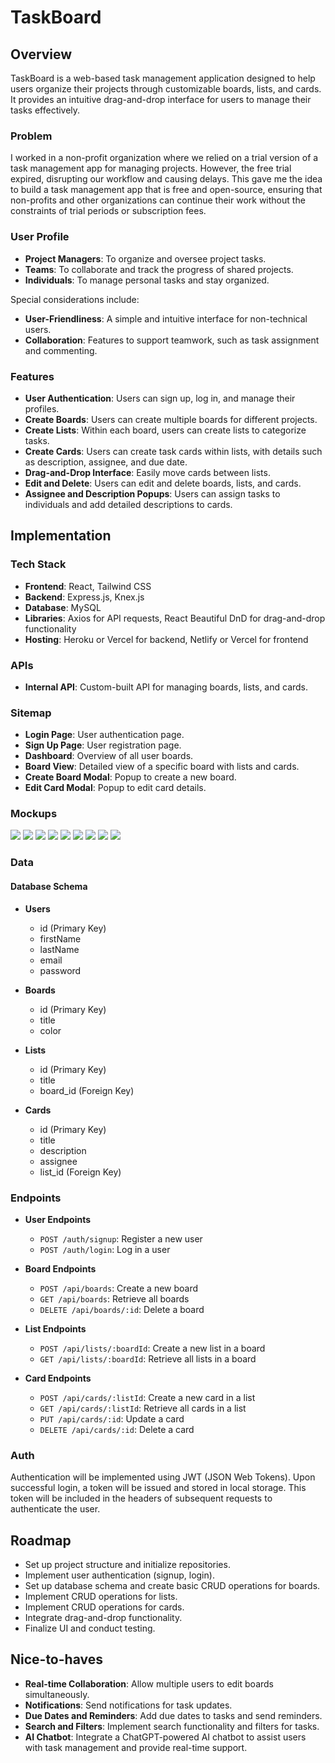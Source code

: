 
# TaskBoard

## Overview

TaskBoard is a web-based task management application designed to help users organize their projects through customizable boards, lists, and cards. It provides an intuitive drag-and-drop interface for users to manage their tasks effectively.

### Problem

I worked in a non-profit organization where we relied on a trial version of a task management app for managing projects. However, the free trial expired, disrupting our workflow and causing delays. This gave me the idea to build a task management app that is free and open-source, ensuring that non-profits and other organizations can continue their work without the constraints of trial periods or subscription fees.

### User Profile

-   **Project Managers**: To organize and oversee project tasks.
-   **Teams**: To collaborate and track the progress of shared projects.
-   **Individuals**: To manage personal tasks and stay organized.

Special considerations include:

-   **User-Friendliness**: A simple and intuitive interface for non-technical users.
-   **Collaboration**: Features to support teamwork, such as task assignment and commenting.

### Features

-   **User Authentication**: Users can sign up, log in, and manage their profiles.
-   **Create Boards**: Users can create multiple boards for different projects.
-   **Create Lists**: Within each board, users can create lists to categorize tasks.
-   **Create Cards**: Users can create task cards within lists, with details such as description, assignee, and due date.
-   **Drag-and-Drop Interface**: Easily move cards between lists.
-   **Edit and Delete**: Users can edit and delete boards, lists, and cards.
-   **Assignee and Description Popups**: Users can assign tasks to individuals and add detailed descriptions to cards.

## Implementation

### Tech Stack

-   **Frontend**: React, Tailwind CSS
-   **Backend**: Express.js, Knex.js
-   **Database**: MySQL
-   **Libraries**: Axios for API requests, React Beautiful DnD for drag-and-drop functionality
-   **Hosting**: Heroku or Vercel for backend, Netlify or Vercel for frontend

### APIs

-   **Internal API**: Custom-built API for managing boards, lists, and cards.

### Sitemap

-   **Login Page**: User authentication page.
-   **Sign Up Page**: User registration page.
-   **Dashboard**: Overview of all user boards.
-   **Board View**: Detailed view of a specific board with lists and cards.
-   **Create Board Modal**: Popup to create a new board.
-   **Edit Card Modal**: Popup to edit card details.

### Mockups

![](project_mockups/signup.png)
![](project_mockups/login.png)
![](project_mockups/create-new-board-ui.png)
![](project_mockups/board-list-page.png)
![](project_mockups/all-board-ui.png)
![](project_mockups/project-board-ui.png)
![](project_mockups/board-creation-popup.png)
![](project_mockups/card-actions.png)
![](project_mockups/task-editor-popup.png)

### Data

#### Database Schema

-   **Users**
    
    -   id (Primary Key)
    -   firstName
    -   lastName
    -   email
    -   password
-   **Boards**
    
    -   id (Primary Key)
    -   title
    -   color
-   **Lists**
    
    -   id (Primary Key)
    -   title
    -   board_id (Foreign Key)
-   **Cards**
    
    -   id (Primary Key)
    -   title
    -   description
    -   assignee
    -   list_id (Foreign Key)

### Endpoints

-   **User Endpoints**
    
    -   `POST /auth/signup`: Register a new user
    -   `POST /auth/login`: Log in a user
-   **Board Endpoints**
    
    -   `POST /api/boards`: Create a new board
    -   `GET /api/boards`: Retrieve all boards
    -   `DELETE /api/boards/:id`: Delete a board
-   **List Endpoints**
    
    -   `POST /api/lists/:boardId`: Create a new list in a board
    -   `GET /api/lists/:boardId`: Retrieve all lists in a board
-   **Card Endpoints**
    
    -   `POST /api/cards/:listId`: Create a new card in a list
    -   `GET /api/cards/:listId`: Retrieve all cards in a list
    -   `PUT /api/cards/:id`: Update a card
    -   `DELETE /api/cards/:id`: Delete a card

### Auth

Authentication will be implemented using JWT (JSON Web Tokens). Upon successful login, a token will be issued and stored in local storage. This token will be included in the headers of subsequent requests to authenticate the user.

## Roadmap

-   Set up project structure and initialize repositories.
-   Implement user authentication (signup, login).
-  Set up database schema and create basic CRUD operations for boards.
-  Implement CRUD operations for lists.
-   Implement CRUD operations for cards.
-   Integrate drag-and-drop functionality.
-   Finalize UI and conduct testing.

## Nice-to-haves

-   **Real-time Collaboration**: Allow multiple users to edit boards simultaneously.
-   **Notifications**: Send notifications for task updates.
-   **Due Dates and Reminders**: Add due dates to tasks and send reminders.
-   **Search and Filters**: Implement search functionality and filters for tasks.
-   **AI Chatbot**: Integrate a ChatGPT-powered AI chatbot to assist users with task management and provide real-time support.
